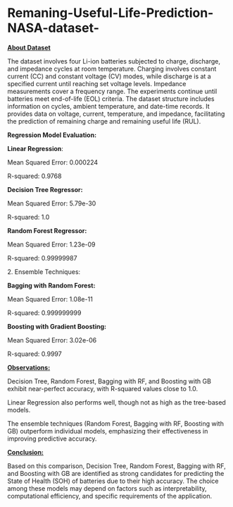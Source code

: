 # Remaning-Useful-Life-Prediction-NASA-dataset-

**<u>About Dataset</u>**

The dataset involves four Li-ion batteries subjected to charge,
discharge, and impedance cycles at room temperature. Charging involves
constant current (CC) and constant voltage (CV) modes, while discharge
is at a specified current until reaching set voltage levels. Impedance
measurements cover a frequency range. The experiments continue until
batteries meet end-of-life (EOL) criteria. The dataset structure
includes information on cycles, ambient temperature, and date-time
records. It provides data on voltage, current, temperature, and
impedance, facilitating the prediction of remaining charge and remaining
useful life (RUL).

**Regression Model Evaluation:**

**Linear Regression**:

Mean Squared Error: 0.000224

R-squared: 0.9768

**Decision Tree Regressor:**

Mean Squared Error: 5.79e-30

R-squared: 1.0

**Random Forest Regressor:**

Mean Squared Error: 1.23e-09

R-squared: 0.99999987

2\. Ensemble Techniques:

**Bagging with Random Forest:**

Mean Squared Error: 1.08e-11

R-squared: 0.999999999

**Boosting with Gradient Boosting:**

Mean Squared Error: 3.02e-06

R-squared: 0.9997

**<u>Observations:</u>**

Decision Tree, Random Forest, Bagging with RF, and Boosting with GB
exhibit near-perfect accuracy, with R-squared values close to 1.0.

Linear Regression also performs well, though not as high as the
tree-based models.

The ensemble techniques (Random Forest, Bagging with RF, Boosting with
GB) outperform individual models, emphasizing their effectiveness in
improving predictive accuracy.

**<u>Conclusion:</u>**

Based on this comparison, Decision Tree, Random Forest, Bagging with RF,
and Boosting with GB are identified as strong candidates for predicting
the State of Health (SOH) of batteries due to their high accuracy. The
choice among these models may depend on factors such as
interpretability, computational efficiency, and specific requirements of
the application.
